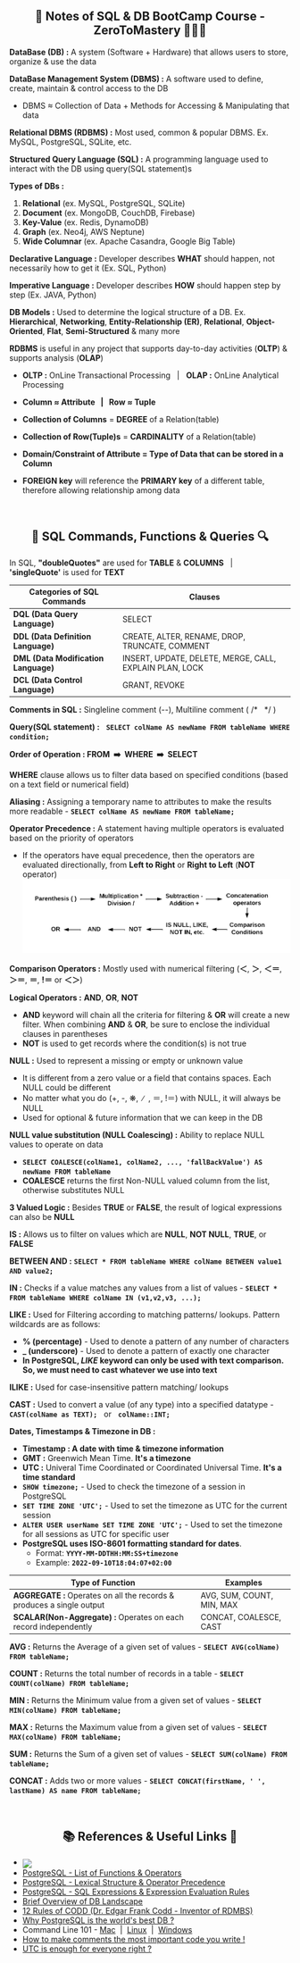 <h2 align="center">📝 Notes of SQL & DB BootCamp Course - ZeroToMastery 🧑🏻‍💻</h2>

**DataBase (DB) :** A system (Software + Hardware) that allows users to store, organize & use the data

**DataBase Management System (DBMS) :** A software used to define, create, maintain & control access to the DB
* DBMS ≈ Collection of Data + Methods for Accessing & Manipulating that data

**Relational DBMS (RDBMS) :** Most used, common & popular DBMS. Ex. MySQL, PostgreSQL, SQLite, etc.

**Structured Query Language (SQL) :** A programming language used to interact with the DB using query(SQL statement)s

**Types of DBs :**
1. **Relational** (ex. MySQL, PostgreSQL, SQLite)
2. **Document** (ex. MongoDB, CouchDB, Firebase)
3. **Key-Value** (ex. Redis, DynamoDB)
4. **Graph** (ex. Neo4j, AWS Neptune)
5. **Wide Columnar** (ex. Apache Casandra, Google Big Table)

**Declarative Language :** Developer describes **WHAT** should happen, not necessarily how to get it (Ex. SQL, Python)

**Imperative Language :** Developer describes **HOW** should happen step by step (Ex. JAVA, Python)

**DB Models :** Used to determine the logical structure of a DB. Ex. **Hierarchical**, **Networking**, **Entity-Relationship (ER)**, **Relational**, **Object-Oriented**, **Flat**, **Semi-Structured** & many more

**RDBMS** is useful in any project that supports day-to-day activities (**OLTP**) & supports analysis (**OLAP**)

* **OLTP :** OnLine Transactional Processing  &nbsp; | &nbsp; **OLAP :** OnLine Analytical Processing

* **Column ≈ Attribute &nbsp; | &nbsp; Row ≈ Tuple**

* **Collection of Columns** = **DEGREE** of a Relation(table)

* **Collection of Row(Tuple)s** = **CARDINALITY** of a Relation(table)

* **Domain/Constraint of Attribute = Type of Data that can be stored in a Column**

* **FOREIGN key** will reference the **PRIMARY key** of a different table, therefore allowing relationship among data
<br>

<h2 align="center"> 🔎 SQL Commands, Functions & Queries 🔍</h2>

In SQL, **"doubleQuotes"** are used for **TABLE** & **COLUMNS** &nbsp; | &nbsp; **'singleQuote'** is used for **TEXT**

|    **Categories of SQL Commands**    |                           **Clauses**                         |
|--------------------------------------|---------------------------------------------------------------|
| **DQL (Data Query Language)**        | SELECT                                                        |
| **DDL (Data Definition Language)**   | CREATE, ALTER, RENAME, DROP, TRUNCATE, COMMENT                |
| **DML (Data Modification Language)** | INSERT, UPDATE, DELETE, MERGE, CALL, EXPLAIN PLAN, LOCK       |
| **DCL (Data Control Language)**      | GRANT, REVOKE                                                 |

**Comments in SQL :** Singleline comment (--), Multiline comment ( /* &nbsp; */ )

**Query(SQL statement) :** &nbsp; **`SELECT colName AS newName FROM tableName WHERE condition;`**

**Order of Operation : FROM &nbsp;➡️&nbsp; WHERE &nbsp;➡️&nbsp; SELECT**

**WHERE** clause allows us to filter data based on specified conditions (based on a text field or numerical field)

**Aliasing :** Assigning a temporary name to attributes to make the results more readable - **`SELECT colName AS newName FROM tableName;`**

**Operator Precedence :** A statement having multiple operators is evaluated based on the priority of operators
* If the operators have equal precedence, then the operators are evaluated directionally, from **Left to Right** or **Right to Left** (**NOT** operator)
![Operator Precedence](/assets/operatorPrecedence.png "Operator Precedence")

**Comparison Operators :** Mostly used with numerical filtering (**＜**, **＞**, **＜＝**, **＞＝**, **＝**, **!＝** or **＜＞**)

**Logical Operators :** **AND**, **OR**, **NOT**
* **AND** keyword will chain all the criteria for filtering & **OR** will create a new filter. When combining **AND** & **OR**, be sure to enclose the individual clauses in parentheses
* **NOT** is used to get records where the condition(s) is not true

**NULL :** Used to represent a missing or empty or unknown value
* It is different from a zero value or a field that contains spaces. Each NULL could be different
* No matter what you do (+, -, ❋,&nbsp; ∕ &nbsp;, ＝, !＝) with NULL, it will always be NULL
* Used for optional & future information that we can keep in the DB

**NULL value substitution (NULL Coalescing) :** Ability to replace NULL values to operate on data
* **`SELECT COALESCE(colName1, colName2, ..., 'fallBackValue') AS newName FROM tableName`**
* **COALESCE** returns the first Non-NULL valued column from the list, otherwise substitutes NULL

**3 Valued Logic :** Besides **TRUE** or **FALSE**, the result of logical expressions can also be **NULL**

**IS :** Allows us to filter on values which are **NULL**, **NOT NULL**, **TRUE**, or **FALSE**

**BETWEEN AND :** **`SELECT * FROM tableName WHERE colName BETWEEN value1 AND value2;`**

**IN :** Checks if a value matches any values from a list of values - **`SELECT * FROM tableName WHERE colName IN (v1,v2,v3, ...);`**

**LIKE :** Used for Filtering according to matching patterns/ lookups. Pattern wildcards are as follows:
* **% (percentage)** - Used to denote a pattern of any number of characters
* **_ (underscore)** - Used to denote a pattern of exactly one character
* **In PostgreSQL, *LIKE* keyword can only be used with text comparison. So, we must need to cast whatever we use into text**

**ILIKE :** Used for case-insensitive pattern matching/ lookups

**CAST :** Used to convert a value (of any type) into a specified datatype - **`CAST(colName as TEXT);`** &nbsp; or &nbsp; **`colName::INT;`**

**Dates, Timestamps & Timezone in DB :**
* **Timestamp : A date with time & timezone information**
* **GMT :** Greenwich Mean Time. **It's a timezone**
* **UTC :** Univeral Time Coordinated or Coordinated Universal Time. **It's a time standard**
* **`SHOW timezone;`** - Used to check the timezone of a session in PostgreSQL
* **`SET TIME ZONE 'UTC';`** - Used to set the timezone as UTC for the current session
* **`ALTER USER userName SET TIME ZONE 'UTC';`** - Used to set the timezone for all sessions as UTC for specific user
* **PostgreSQL uses ISO-8601 formatting standard for dates**.
    * Format: **`YYYY-MM-DDTHH:MM:SS+timezone`**
    * Example: **`2022-09-10T18:04:07+02:00`**

|                         **Type of Function**                        |       **Examples**        |
|---------------------------------------------------------------------|---------------------------|
| **AGGREGATE :** Operates on all the records & produces a single output | AVG, SUM, COUNT, MIN, MAX |
| **SCALAR(Non-Aggregate) :** Operates on each record independently      | CONCAT, COALESCE, CAST    |


**AVG :** Returns the Average of a given set of values - **`SELECT AVG(colName) FROM tableName;`**

**COUNT :** Returns the total number of records in a table - **`SELECT COUNT(colName) FROM tableName;`**

**MIN :** Returns the Minimum value from a given set of values - **`SELECT MIN(colName) FROM tableName;`**

**MAX :** Returns the Maximum value from a given set of values - **`SELECT MAX(colName) FROM tableName;`**

**SUM :** Returns the Sum of a given set of values - **`SELECT SUM(colName) FROM tableName;`**

**CONCAT :** Adds two or more values - **`SELECT CONCAT(firstName, ' ', lastName) AS name FROM tableName;`**

<br>
<h2 align="center"> 📚 References & Useful Links 🔗</h2>

* [<img align="center" src="https://shields.io/badge/github-Complete_SQL_Database_Bootcamp_Zero_to_Mastery-important?logo=github&style=social" />](https://github.com/mobinni/Complete-SQL-Database-Bootcamp-Zero-to-Mastery)
* [PostgreSQL - List of Functions & Operators](https://www.postgresql.org/docs/current/functions.html)
* [PostgreSQL - Lexical Structure & Operator Precedence](https://www.postgresql.org/docs/current/sql-syntax-lexical.html)
* [PostgreSQL - SQL Expressions & Expression Evaluation Rules](https://www.postgresql.org/docs/current/sql-expressions.html)
* [Brief Overview of DB Landscape](https://www.ibm.com/cloud/blog/brief-overview-database-landscape)
* [12 Rules of CODD (Dr. Edgar Frank Codd - Inventor of RDMBS) ](https://www.w3resource.com/sql/sql-basic/codd-12-rule-relation.php)
* [Why PostgreSQL is the world's best DB ?](https://www.2ndquadrant.com/en/blog/postgresql-is-the-worlds-best-database/#:~:text=PostgreSQL%20just%20does%20it.,response%20times%20can%20be%20managed.)
* Command Line 101 - [Mac](https://medium.com/@aechagen/mac-terminal-101-13a3e8e75d4c) &nbsp;|&nbsp; [Linux](https://jgefroh.medium.com/a-beginners-guide-to-linux-command-line-56a8004e2471) &nbsp;|&nbsp; [Windows](http://ifoundthemeaningoflife.com/learntocode/cmd101win)
* [How to make comments the most important code you write !](https://www.red-gate.com/simple-talk/databases/oracle-databases/how-to-make-comments-the-most-important-code-you-write/)
* [UTC is enough for everyone right ?](https://zachholman.com/talk/utc-is-enough-for-everyone-right)